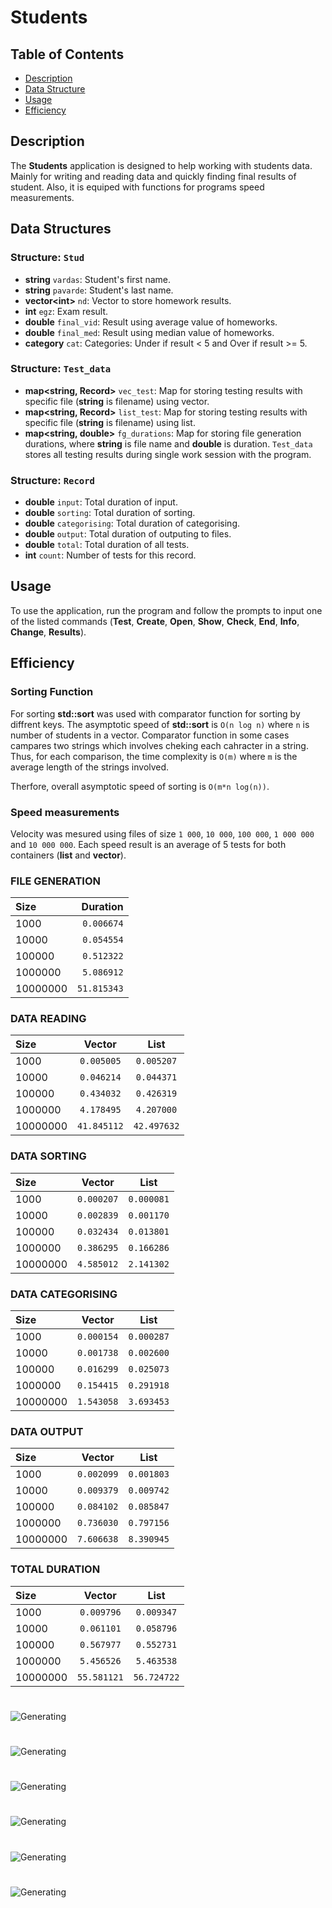 # Students

## Table of Contents
- [Description](#description)
- [Data Structure](#data-structure)
- [Usage](#usage)
- [Efficiency](#efficiency)

## Description
The **Students** application is designed to help working with students data. Mainly for writing and reading 
data and quickly finding final results of student. Also, it is equiped with functions for programs speed measurements. 

## Data Structures
### Structure: `Stud`
- **string** `vardas`:      Student's first name.
- **string** `pavarde`:     Student's last name.
- **vector<int\>** `nd`:    Vector to store homework results.
- **int** `egz`:            Exam result.
- **double** `final_vid`:   Result using average value of homeworks.
- **double** `final_med`:   Result using median value of homeworks.
- **category** `cat`:       Categories: Under if result < 5 and Over if result >= 5.

### Structure: `Test_data`
- **map\<string, Record>** `vec_test`:  Map for storing testing results with specific file (**string** is filename) using vector.
- **map\<string, Record>** `list_test`: Map for storing testing results with specific file (**string** is filename) using list.
- **map\<string, double>** `fg_durations`: Map for storing file generation durations, where **string** is file name and **double** is duration.
`Test_data` stores all testing results during single work session with the program.

### Structure: `Record`
- **double** `input`:   Total duration of input.
- **double** `sorting`: Total duration of sorting.
- **double** `categorising`: Total duration of categorising.
- **double** `output`: Total duration of outputing to files.
- **double** `total`: Total duration of all tests.
- **int** `count`:  Number of tests for this record.

## Usage
To use the application, run the program and follow the prompts to input one of the listed commands
 (**Test**, **Create**, **Open**, **Show**, **Check**, **End**, **Info**, **Change**, **Results**).

## Efficiency

### Sorting Function
For sorting **std::sort** was used with comparator function for sorting by diffrent keys.
The asymptotic speed of **std::sort** is `O(n log n)` where `n` is number of students in a vector.
Comparator function in some cases campares two strings which involves cheking each cahracter in a string. 
Thus, for each comparison, the time complexity is `O(m)` where `m` is the average length of the strings involved.

Therfore, overall asymptotic speed of sorting is `O(m*n log(n))`.

### Speed measurements
Velocity was mesured using files of size `1 000`, `10 000`, `100 000`, `1 000 000` and `10 000 000`. 
Each speed result is an average of 5 tests for both containers (**list** and **vector**). 

### FILE GENERATION
| Size | Duration |
|:-------|-------:|
| 1000 | `0.006674` |
| 10000 | `0.054554` |
| 100000 | `0.512322` |
| 1000000 | `5.086912` |
| 10000000 | `51.815343` |

### DATA READING
| Size | Vector | List |
|:-------|:------:|:-------:|
| 1000 | `0.005005` | `0.005207` |
| 10000 | `0.046214` | `0.044371` |
| 100000 | `0.434032` | `0.426319` |
| 1000000 | `4.178495` | `4.207000` |
| 10000000 | `41.845112` | `42.497632` |

### DATA SORTING
| Size | Vector | List |
|:-------|:------:|:-------:|
| 1000 | `0.000207` | `0.000081` |
| 10000 | `0.002839` | `0.001170` |
| 100000 | `0.032434` | `0.013801` |
| 1000000 | `0.386295` | `0.166286` |
| 10000000 | `4.585012` | `2.141302` |

### DATA CATEGORISING
| Size | Vector | List |
|:-------|:------:|:-------:|
| 1000 | `0.000154` | `0.000287` |
| 10000 | `0.001738` | `0.002600` |
| 100000 | `0.016299` | `0.025073` |
| 1000000 | `0.154415` | `0.291918` |
| 10000000 | `1.543058` | `3.693453` |

### DATA OUTPUT
| Size | Vector | List |
|:-------|:------:|:-------:|
| 1000 | `0.002099` | `0.001803` |
| 10000 | `0.009379` | `0.009742` |
| 100000 | `0.084102` | `0.085847` |
| 1000000 | `0.736030` | `0.797156` |
| 10000000 | `7.606638` | `8.390945` |

### TOTAL DURATION
| Size | Vector | List |
|:-------|:------:|:-------:|
| 1000 | `0.009796` | `0.009347` |
| 10000 | `0.061101` | `0.058796` |
| 100000 | `0.567977` | `0.552731` |
| 1000000 | `5.456526` | `5.463538` |
| 10000000 | `55.581121` | `56.724722` |

#
![Generating](Generating.png)
#
![Generating](Selection.png)
#
![Generating](Testing.png)
#
![Generating](Markdown.png)
#
![Generating](Change.png)
#
![Generating](Markdown2.png)
#